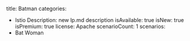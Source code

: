 title: Batman
categories:
  - Istio
Description: new lp.md description
isAvailable: true
isNew: true
isPremium: true
license: Apache
scenarioCount: 1
scenarios:
  - Bat Woman
